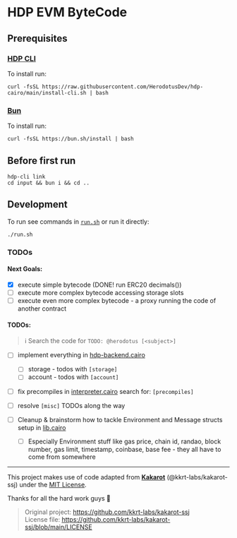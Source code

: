 # HDP EVM ByteCode

## Prerequisites

### [HDP CLI](https://github.com/HerodotusDev/hdp-cairo)

To install run:

```
curl -fsSL https://raw.githubusercontent.com/HerodotusDev/hdp-cairo/main/install-cli.sh | bash
```

### [Bun](https://bun.com/)

To install run:

```
curl -fsSL https://bun.sh/install | bash
```

## Before first run

```
hdp-cli link
cd input && bun i && cd ..
```

## Development

To run see commands in [`run.sh`](./run.sh) or run it directly:

```
./run.sh
```

### TODOs

#### Next Goals:

- [x] execute simple bytecode (DONE! run ERC20 decimals())
- [ ] execute more complex bytecode accessing storage slots
- [ ] execute even more complex bytecode - a proxy running the code of another contract

#### TODOs:

> ℹ️ Search the code for `TODO: @herodotus [<subject>]`

- [ ] implement everything in [hdp-backend.cairo](./src/evm/hdp_backend.cairo)

  - [ ] storage - todos with `[storage]`
  - [ ] account - todos with `[account]`

- [ ] fix precompiles in [interpreter.cairo](./src/evm/interpreter.cairo) search for: `[precompiles]`
- [ ] resolve `[misc]` TODOs along the way
- [ ] Cleanup & brainstorm how to tackle Environment and Message structs setup in [lib.cairo](./src/lib.cairo)
  - [ ] Especially Environment stuff like gas price, chain id, randao, block number, gas limit, timestamp, coinbase, base fee - they all have to come from somewhere

---

This project makes use of code adapted from [**Kakarot**](https://github.com/kkrt-labs/kakarot-ssj) (@kkrt-labs/kakarot-ssj) under the [MIT License](https://github.com/kkrt-labs/kakarot-ssj/blob/main/LICENSE).

Thanks for all the hard work guys 🙏

> Original project: https://github.com/kkrt-labs/kakarot-ssj  
> License file: https://github.com/kkrt-labs/kakarot-ssj/blob/main/LICENSE
